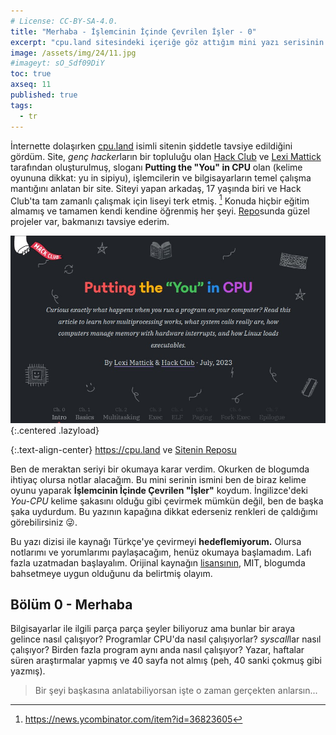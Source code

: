 ```yaml
---
# License: CC-BY-SA-4.0.
title: "Merhaba - İşlemcinin İçinde Çevrilen İşler - 0"
excerpt: "cpu.land sitesindeki içeriğe göz attığım mini yazı serisinin tanıtımı"
image: /assets/img/24/11.jpg
#imageyt: sO_Sdf09DiY
toc: true
axseq: 11
published: true
tags:
  - tr
---
```


İnternette dolaşırken [cpu.land](https://cpu.land) isimli sitenin şiddetle
tavsiye edildiğini gördüm. Site, *genç hacker*ların bir topluluğu olan [Hack
Club](https://hackclub.com/) ve [Lexi Mattick](https://kognise.dev/) tarafından
oluşturulmuş, sloganı **Putting the "You" in CPU** olan (kelime oyununa dikkat:
yu in sipiyu), işlemcilerin ve bilgisayarların temel çalışma mantığını anlatan
bir site. Siteyi yapan arkadaş, 17 yaşında biri ve Hack Club'ta tam zamanlı
çalışmak için liseyi terk etmiş. [^1f] Konuda hiçbir eğitim almamış ve tamamen
kendi kendine öğrenmiş her şeyi. [Repo](https://github.com/kognise)sunda güzel
projeler var, bakmanızı tavsiye ederim.

![CPU land](/assets/img/24/11-cpuland.jpg){:.centered .lazyload}

{:.text-align-center}
<https://cpu.land> ve [Sitenin Reposu](https://github.com/hackclub/putting-the-you-in-cpu)

Ben de meraktan seriyi bir okumaya karar verdim. Okurken de blogumda ihtiyaç
olursa notlar alacağım. Bu mini serinin ismini ben de biraz kelime oyunu yaparak
**İşlemcinin İçinde Çevrilen "İşler"** koydum. İngilizce'deki *You-CPU* kelime
şakasını olduğu gibi çevirmek mümkün değil, ben de başka şaka uydurdum. Bu
yazının kapağına dikkat ederseniz renkleri de çaldığımı görebilirsiniz 😜.

Bu yazı dizisi ile kaynağı Türkçe'ye çevirmeyi **hedeflemiyorum.** Olursa
notlarımı ve yorumlarımı paylaşacağım, henüz okumaya başlamadım. Lafı fazla
uzatmadan başlayalım. Orijinal kaynağın
[lisansının](https://github.com/hackclub/putting-the-you-in-cpu/blob/main/LICENSE),
MIT, blogumda bahsetmeye uygun olduğunu da belirtmiş olayım.

## Bölüm 0 - Merhaba

Bilgisayarlar ile ilgili parça parça şeyler biliyoruz ama bunlar bir araya
gelince nasıl çalışıyor? Programlar CPU'da nasıl çalışıyorlar? *syscall*lar
nasıl çalışıyor? Birden fazla program aynı anda nasıl çalışıyor? Yazar, haftalar
süren araştırmalar yapmış ve 40 sayfa not almış (peh, 40 sanki çokmuş gibi
yazmış).

> Bir şeyi başkasına anlatabiliyorsan işte o zaman gerçekten anlarsın...

[^1f]: <https://news.ycombinator.com/item?id=36823605>
